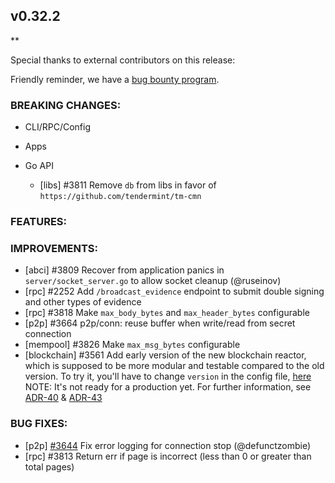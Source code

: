 ## v0.32.2

\*\*

Special thanks to external contributors on this release:

Friendly reminder, we have a [bug bounty
program](https://hackerone.com/tendermint).

### BREAKING CHANGES:

- CLI/RPC/Config

- Apps

- Go API
  - [libs] \#3811 Remove `db` from libs in favor of `https://github.com/tendermint/tm-cmn`

### FEATURES:

### IMPROVEMENTS:

- [abci] \#3809 Recover from application panics in `server/socket_server.go` to allow socket cleanup (@ruseinov)
- [rpc] \#2252 Add `/broadcast_evidence` endpoint to submit double signing and other types of evidence
- [rpc] \#3818 Make `max_body_bytes` and `max_header_bytes` configurable
- [p2p] \#3664 p2p/conn: reuse buffer when write/read from secret connection
- [mempool] \#3826 Make `max_msg_bytes` configurable
- [blockchain] \#3561 Add early version of the new blockchain reactor, which is supposed to be more modular and testable compared to the old version. To try it, you'll have to change `version` in the config file, [here](https://github.com/tendermint/tendermint/blob/master/config/toml.go#L303) NOTE: It's not ready for a production yet. For further information, see [ADR-40](https://github.com/tendermint/tendermint/blob/master/docs/architecture/adr-040-blockchain-reactor-refactor.md) & [ADR-43](https://github.com/tendermint/tendermint/blob/master/docs/architecture/adr-043-blockchain-riri-org.md)

### BUG FIXES:

- [p2p] [\#3644](https://github.com/tendermint/tendermint/pull/3644) Fix error logging for connection stop (@defunctzombie)
- [rpc] \#3813 Return err if page is incorrect (less than 0 or greater than total pages)
